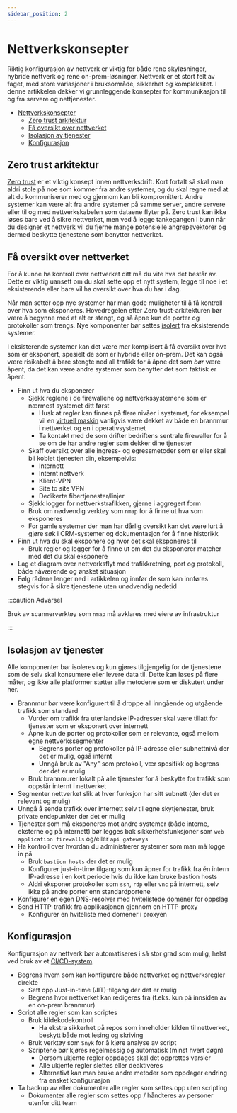 ```yaml
---
sidebar_position: 2
---
```


# Nettverkskonsepter

Riktig konfigurasjon av nettverk er viktig for både rene skyløsninger, hybride nettverk og rene on-prem-løsninger. Nettverk er et stort felt av faget, med store variasjoner i bruksområde, sikkerhet og kompleksitet. I denne artikkelen dekker vi grunnleggende konsepter for kommunikasjon til og fra servere og nettjenester.

- [Nettverkskonsepter](#nettverkskonsepter)
  - [Zero trust arkitektur](#zero-trust-arkitektur)
  - [Få oversikt over nettverket](#få-oversikt-over-nettverket)
  - [Isolasjon av tjenester](#isolasjon-av-tjenester)
  - [Konfigurasjon](#konfigurasjon)

## Zero trust arkitektur

[Zero trust](https://en.wikipedia.org/wiki/Zero_trust_security_model) er et viktig konsept innen nettverksdrift. Kort fortalt så skal man aldri stole på noe som kommer fra andre systemer, og du skal regne med at alt du kommuniserer med og gjennom kan bli kompromittert. Andre systemer kan være alt fra andre systemer på samme server, andre servere eller til og med nettverkskabelen som dataene flyter på. Zero trust kan ikke løses bare ved å sikre nettverket, men ved å legge tankegangen i bunn når du designer et nettverk vil du fjerne mange potensielle angrepsvektorer og dermed beskytte tjenestene som benytter nettverket.

## Få oversikt over nettverket

For å kunne ha kontroll over nettverket ditt må du vite hva det består av. Dette er viktig uansett om du skal sette opp et nytt system, legge til noe i et eksisterende eller bare vil ha oversikt over hva du har i dag.

Når man setter opp nye systemer har man gode muligheter til å få kontroll over hva som eksponeres. Hovedregelen etter Zero trust-arkitekturen bør være å begynne med at alt er stengt, og så åpne kun de porter og protokoller som trengs. Nye komponenter bør settes [isolert](#isolasjon-av-tjenester) fra eksisterende systemer.

I eksisterende systemer kan det være mer komplisert å få oversikt over hva som er eksponert, spesielt de som er hybride eller on-prem. Det kan også være risikabelt å bare stengte ned all trafikk for å åpne det som _bør_ være åpent, da det kan være andre systemer som benytter det som faktisk er åpent.

- Finn ut hva du eksponerer
  - Sjekk reglene i de firewallene og nettverkssystemene som er nærmest systemet ditt først
    - Husk at regler kan finnes på flere nivåer i systemet, for eksempel vil en [virtuell maskin](../06_deploye/03_virtual_machines.md) vanligvis være dekket av både en brannmur i nettverket og en i operativsystemet
    - Ta kontakt med de som drifter bedriftens sentrale firewaller for å se om de har andre regler som dekker dine tjenester
  - Skaff oversikt over alle ingress- og egressmetoder som er eller skal bli koblet tjenesten din, eksempelvis:
    - Internett
    - Internt nettverk
    - Klient-VPN
    - Site to site VPN
    - Dedikerte fibertjenester/linjer
  - Sjekk logger for nettverkstrafikken, gjerne i aggregert form
  - Bruk om nødvendig verktøy som `nmap` for å finne ut hva som eksponeres
  - For gamle systemer der man har dårlig oversikt kan det være lurt å gjøre søk i CRM-systemer og dokumentasjon for å finne historikk
- Finn ut hva du skal eksponere og hvor det skal eksponeres til
  - Bruk regler og logger for å finne ut om det du eksponerer matcher med det du skal eksponere
- Lag et diagram over nettverksflyt med trafikkretning, port og protokoll, både nåværende og ønsket situasjon
- Følg rådene lenger ned i artikkelen og innfør de som kan innføres stegvis for å sikre tjenestene uten unødvendig nedetid

:::caution Advarsel

Bruk av scannerverktøy som `nmap` må avklares med eiere av infrastruktur

:::

## Isolasjon av tjenester

Alle komponenter bør isoleres og kun gjøres tilgjengelig for de tjenestene som de selv skal konsumere eller levere data til. Dette kan løses på flere måter, og ikke alle platformer støtter alle metodene som er diskutert under her.

- Brannmur bør være konfigurert til å droppe all inngående og utgående trafikk som standard
  - Vurder om trafikk fra utenlandske IP-adresser skal være tillatt for tjenester som er eksponert over internett
  - Åpne kun de porter og protokoller som er relevante, også mellom egne nettverkssegmenter
    - Begrens porter og protokoller på IP-adresse eller subnettnivå der det er mulig, også internt
    - Unngå bruk av "Any" som protokoll, vær spesifikk og begrens der det er mulig
  - Bruk brannmurer lokalt på alle tjenester for å beskytte for trafikk som oppstår internt i nettverket
- Segmenter nettverket slik at hver funksjon har sitt subnett (der det er relevant og mulig)
- Unngå å sende trafikk over internett selv til egne skytjenester, bruk private endepunkter der det er mulig
- Tjenester som må eksponeres mot andre systemer (både interne, eksterne og på internett) bør legges bak sikkerhetsfunksjoner som `web application firewalls` og/eller `api gateways`
- Ha kontroll over hvordan du administrerer systemer som man må logge in på
  - Bruk `bastion hosts` der det er mulig
  - Konfigurer just-in-time tilgang som kun åpner for trafikk fra én intern IP-adresse i en kort periode hvis du ikke kan bruke bastion hosts
  - Aldri eksponer protokoller som `ssh`, `rdp` eller `vnc` på internett, selv ikke på andre porter enn standardportene
- Konfigurer en egen DNS-resolver med hvitelistede domener for oppslag
- Send HTTP-trafikk fra applikasjonen gjennom en HTTP-proxy
  - Konfigurer en hviteliste med domener i proxyen

## Konfigurasjon

Konfigurasjon av nettverk bør automatiseres i så stor grad som mulig, helst ved bruk av et [CI/CD-system](../03_bygge/ci-cd.md).

- Begrens hvem som kan konfigurere både nettverket og nettverksregler direkte
  - Sett opp Just-in-time (JIT)-tilgang der det er mulig
  - Begrens hvor nettverket kan redigeres fra (f.eks. kun på innsiden av en on-prem brannmur)
- Script alle regler som kan scriptes
  - Bruk kildekodekontroll
    - Ha ekstra sikkerhet på repos som inneholder kilden til nettverket, beskytt både mot lesing og skriving
  - Bruk verktøy som `Snyk` for å kjøre analyse av script
  - Scriptene bør kjøres regelmessig og automatisk (minst hvert døgn)
    - Dersom ukjente regler oppdages skal det opprettes varsler
    - Alle ukjente regler slettes eller deaktiveres
    - Alternativt kan man bruke andre metoder som oppdager endring fra ønsket konfigurasjon
- Ta backup av eller dokumenter alle regler som settes opp uten scripting
  - Dokumenter alle regler som settes opp / håndteres av personer utenfor ditt team
